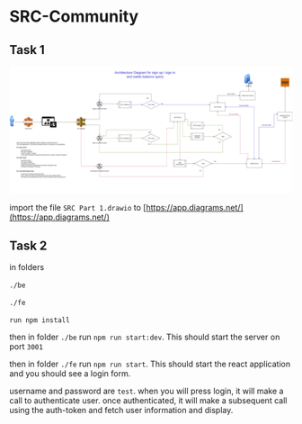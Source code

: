 # SRC-Community

## Task 1

![Architecture Diagram](./SRC_Part_1.jpg)

import the file `SRC Part 1.drawio` to [https://app.diagrams.net/](https://app.diagrams.net/)

## Task 2

in folders

`./be`

`./fe`

`run npm install`

then in folder `./be` run `npm run start:dev`. This should start the server on port `3001`

then in folder `./fe` run `npm run start`. This should start the react application and you should see a login form.

username and password are `test`.
when you will press login, it will make a call to authenticate user.
once authenticated, it will make a subsequent call using the auth-token and fetch user information and display.
